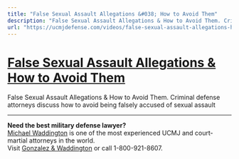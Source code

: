 ```yaml
---
title: "False Sexual Assault Allegations &#038; How to Avoid Them"
description: "False Sexual Assault Allegations & How to Avoid Them. Criminal defense attorneys discuss how to avoid being falsely accused of sexual assault"
url: "https://ucmjdefense.com/videos/false-sexual-assault-allegations-how-to-avoid-them.html"
---
```


# [False Sexual Assault Allegations &#038; How to Avoid Them](https://ucmjdefense.com/videos/false-sexual-assault-allegations-how-to-avoid-them.html)

False Sexual Assault Allegations & How to Avoid Them. Criminal defense attorneys discuss how to avoid being falsely accused of sexual assault

---

**Need the best military defense lawyer?**  
[Michael Waddington](https://ucmjdefense.com/attorneys/michael-stewart-waddington-partner.html) is one of the most experienced UCMJ and court-martial attorneys in the world.  
Visit [Gonzalez & Waddington](https://ucmjdefense.com) or call 1-800-921-8607.
